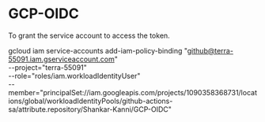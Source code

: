 # GCP-OIDC

To grant the service account to access the token.

gcloud iam service-accounts add-iam-policy-binding "github@terra-55091.iam.gserviceaccount.com" \
  --project="terra-55091" \
  --role="roles/iam.workloadIdentityUser" \
  --member="principalSet://iam.googleapis.com/projects/1090358368731/locations/global/workloadIdentityPools/github-actions-sa/attribute.repository/Shankar-Kanni/GCP-OIDC"